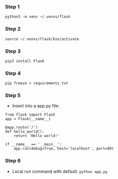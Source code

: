 ### Step 1
`python3 -m venv ~/.venvs/flask`

### Step 2
`source ~/.venvs/flask/bin/activate`

### Step 3
`pip3 install Flask`
<!-- `pip install Flask gunicorn` -->

### Step 4
`pip freeze > requirements.txt`

### Step 5
- Insert into a app.py file: 
```
from flask import Flask
app = Flask(__name__)

@app.route('/')
def hello_world():
    return 'Hello world!'

if __name__ == '__main__':
    app.run(debug=True, host='localhost', port=80)
```

### Step 6
- Local run command with default: 
`python app.py` 

